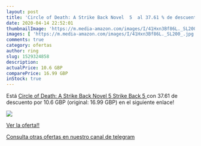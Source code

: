 ```yaml
---
layout: post
title: 'Circle of Death: A Strike Back Novel  5  al 37.61 % de descuento'
date: 2020-04-14 22:52:01
thumbnailImage: 'https://m.media-amazon.com/images/I/41Hxn3Bf86L._SL200_.jpg'
images: [ 'https://m.media-amazon.com/images/I/41Hxn3Bf86L._SL200_.jpg' ]
comments: true
category: ofertas
author: ring
slug: 1529324858
description:
actualPrice: 10.6 GBP
comparePrice: 16.99 GBP
inStock: true
---
```


Está [Circle of Death: A Strike Back Novel  5   Strike Back 5 ](https://www.amazon.com/dp/1529324858/?tag=redken08-20) con 37.61 de descuento por 10.6 GBP (original: 16.99 GBP) en el siguiente enlace!

[![](https://m.media-amazon.com/images/I/41Hxn3Bf86L._SL200_.jpg)](https://www.amazon.com/dp/1529324858/?tag=redken08-20)

[Ver la oferta!!](https://www.amazon.com/dp/1529324858/?tag=redken08-20)

[Consulta otras ofertas en nuestro canal de telegram](https://t.me/s/ofertas25)
